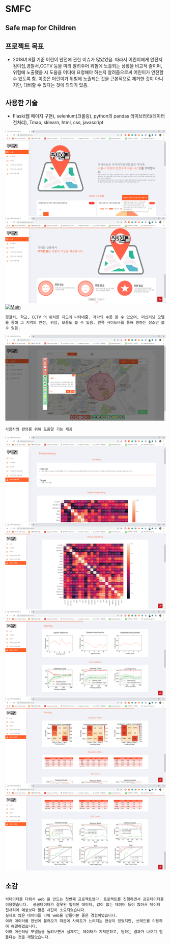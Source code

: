 # SMFC
## Safe map for Children

## 프로젝트 목표
 - 2018녀 8월 기준 어린이 안전에 관한 이슈가 많았었음. 따라서 어린이에게 안전지킴이집,경찰서,CCTV 등을 미리 알려주어 위험에 노출되는 상황을 비교적 줄이며, 위험에 노출됐을 시 도움을 어디에 요청해야 하는지 알려줌으로써 어린이가 안전할 수 있도록 함. 이것은 어린이가 위험에 노출되는 것을 근본적으로 제거한 것이 아니지만, 대비할 수 있다는 것에 의의가 있음.
 
## 사용한 기술
 - Flask(웹 페이지 구현), selenium(크롤링), python의 pandas 라이브러리(데이터 전처리), Tmap, sklearn, html, css, javascript

[![Main](/image/소개.png)](메인페이지)
[![Main](/image/소개2.png)](메인페이지)
[![Main](/image/지도캡처1.png)](메인페이지)

`경찰서, 학교, CCTV 의 위치를 지도에 나타내줌.
각각의 수를 볼 수 있으며, 머신러닝 모델을 통해 그 지역의 안전, 위험, 보통도 볼 수 있음.
왼쪽 사이드바를 통해 원하는 장소만 볼 수 있음.`

[![Main](/image/도움말.png)](메인페이지)

`사용자의 편의를 위해 도움말 기능 제공`

[![Main](/image/데이터분석.png)](메인페이지)
[![Main](/image/데이터분석2.png)](메인페이지)
[![Main](/image/데이터분석3.png)](메인페이지)
[![Main](/image/데이터분석4.png)](메인페이지)
[![Main](/image/데이터분석5.png)](메인페이지)


## 소감
```
빅데이터를 다뤄서 web 을 만드는 첫번째 프로젝트였다. 프로젝트를 진행하면서 공공데이터를 이용했습니다.  공공데이터가 잘못된 입력된 데이터, 값이 없는 데이터 등이 많아서 데이터 전처리에 예상보다 많은 시간이 소요되었습니다. 
실제로 많은 데이터를 다뤄 web을 만들어본 좋은 경험이었습니다. 
여러 데이터를 한번에 불러오기 때문에 사이트가 느려지는 현상이 있었지만, 쓰레드를 이용하여 해결하였습니다.
여러 머신러닝 모델들을 돌려보면서 실제로는 데이터가 지저분하고, 원하는 결과가 나오기 힘들다는 것을 깨달았습니다.
```